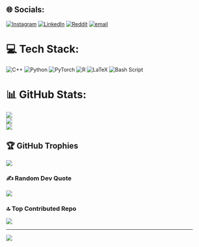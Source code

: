 
## 🌐 Socials:
[![Instagram](https://img.shields.io/badge/Instagram-%23E4405F.svg?logo=Instagram&logoColor=white)](https://instagram.com/anaditya24) [![LinkedIn](https://img.shields.io/badge/LinkedIn-%230077B5.svg?logo=linkedin&logoColor=white)](https://linkedin.com/in/anandadi) [![Reddit](https://img.shields.io/badge/Reddit-%23FF4500.svg?logo=Reddit&logoColor=white)](https://reddit.com/user/Aditya_1413) [![email](https://img.shields.io/badge/Email-D14836?logo=gmail&logoColor=white)](mailto:anaditya24@iitk.ac.in) 

# 💻 Tech Stack:
![C++](https://img.shields.io/badge/c++-%2300599C.svg?style=for-the-badge&logo=c%2B%2B&logoColor=white) ![Python](https://img.shields.io/badge/python-3670A0?style=for-the-badge&logo=python&logoColor=ffdd54) ![PyTorch](https://img.shields.io/badge/PyTorch-%23EE4C2C.svg?style=for-the-badge&logo=PyTorch&logoColor=white) ![R](https://img.shields.io/badge/r-%23276DC3.svg?style=for-the-badge&logo=r&logoColor=white) ![LaTeX](https://img.shields.io/badge/latex-%23008080.svg?style=for-the-badge&logo=latex&logoColor=white) ![Bash Script](https://img.shields.io/badge/bash_script-%23121011.svg?style=for-the-badge&logo=gnu-bash&logoColor=white)
# 📊 GitHub Stats:
![](https://github-readme-stats.vercel.app/api?username=adianandgit&theme=merko&hide_border=false&include_all_commits=true&count_private=true&width=1200)<br/>
![](https://nirzak-streak-stats.vercel.app/?user=adianandgit&theme=merko&hide_border=false&width=1200)<br/>
![](https://github-readme-stats.vercel.app/api/top-langs/?username=adianandgit&theme=merko&hide_border=false&include_all_commits=true&count_private=true&layout=compact&width=1200)

## 🏆 GitHub Trophies
![](https://github-profile-trophy.vercel.app/?username=adianandgit&theme=radical&no-frame=true&no-bg=true&margin-w=4)

### ✍️ Random Dev Quote
![](https://quotes-github-readme.vercel.app/api?type=horizontal&theme=radical)

### 🔝 Top Contributed Repo
![](https://github-contributor-stats.vercel.app/api?username=adianandgit&limit=5&theme=dark&combine_all_yearly_contributions=true&width=1500)

---
[![](https://visitcount.itsvg.in/api?id=adianandgit&icon=1&color=9)](https://visitcount.itsvg.in)

<!-- Proudly created with GPRM ( https://gprm.itsvg.in ) -->
